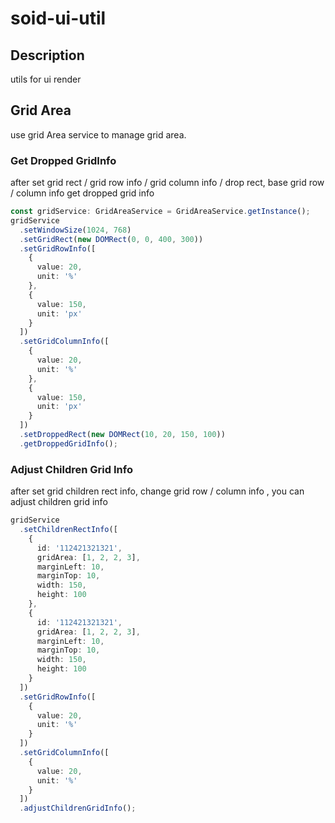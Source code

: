 # soid-ui-util

## Description

utils for ui render

## Grid Area

use grid Area service to manage grid area.

### Get Dropped GridInfo

after set grid rect / grid row info / grid column info / drop rect, base grid row / column info get dropped grid info

```typescript
const gridService: GridAreaService = GridAreaService.getInstance();
gridService
  .setWindowSize(1024, 768)
  .setGridRect(new DOMRect(0, 0, 400, 300))
  .setGridRowInfo([
    {
      value: 20,
      unit: '%'
    },
    {
      value: 150,
      unit: 'px'
    }
  ])
  .setGridColumnInfo([
    {
      value: 20,
      unit: '%'
    },
    {
      value: 150,
      unit: 'px'
    }
  ])
  .setDroppedRect(new DOMRect(10, 20, 150, 100))
  .getDroppedGridInfo();
```

### Adjust Children Grid Info

after set grid children rect info, change grid row / column info , you can adjust children grid info

```typescript
gridService
  .setChildrenRectInfo([
    {
      id: '112421321321',
      gridArea: [1, 2, 2, 3],
      marginLeft: 10,
      marginTop: 10,
      width: 150,
      height: 100
    },
    {
      id: '112421321321',
      gridArea: [1, 2, 2, 3],
      marginLeft: 10,
      marginTop: 10,
      width: 150,
      height: 100
    }
  ])
  .setGridRowInfo([
    {
      value: 20,
      unit: '%'
    }
  ])
  .setGridColumnInfo([
    {
      value: 20,
      unit: '%'
    }
  ])
  .adjustChildrenGridInfo();
```
